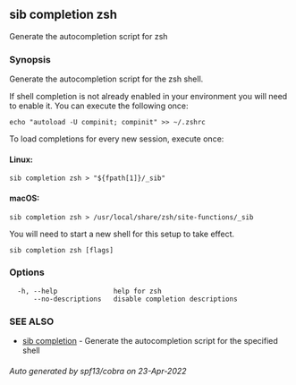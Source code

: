 ## sib completion zsh

Generate the autocompletion script for zsh

### Synopsis

Generate the autocompletion script for the zsh shell.

If shell completion is not already enabled in your environment you will need
to enable it.  You can execute the following once:

	echo "autoload -U compinit; compinit" >> ~/.zshrc

To load completions for every new session, execute once:

#### Linux:

	sib completion zsh > "${fpath[1]}/_sib"

#### macOS:

	sib completion zsh > /usr/local/share/zsh/site-functions/_sib

You will need to start a new shell for this setup to take effect.


```
sib completion zsh [flags]
```

### Options

```
  -h, --help              help for zsh
      --no-descriptions   disable completion descriptions
```

### SEE ALSO

* [sib completion](sib_completion.md)	 - Generate the autocompletion script for the specified shell

###### Auto generated by spf13/cobra on 23-Apr-2022

